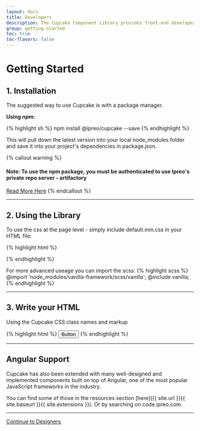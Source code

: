 ```yaml
---
layout: docs
title: Developers
description: The Cupcake Component Library provides front-end developers & engineers a collection of reusable HTML and SCSS partials to build user interfaces.
group: getting-started
toc: true
toc-flavors: false
---
```



# Getting Started

## 1. Installation

The suggested way to use Cupcake is with a package manager.

**Using npm:**

{% highlight sh %}
npm install @ipreo/cupcake  --save
{% endhighlight %}

This will pull down the latest version into your local node_modules folder and save it into your project's dependencies in package.json.

{% callout warning %}
#### Note: To use the npm package, you must be authenticated to use Ipreo's private repo server - artifactory 
[Read More Here](https://teamipreo.atlassian.net/wiki/spaces/DevelopmentTools/pages/42729761/How+to+get+started+with+Artifactory)
{% endcallout %}


--- 


## 2. Using the Library

To use the css at the page level - simply include default.min.css in your HTML file:

{% highlight html %}
<link rel="stylesheet" href="path/to/node_modules/@ipreo/cupcake/default.min.css">
{% endhighlight %}


For more advanced useage you can import the scss:
{% highlight scss %}
@import 'node_modules/vanilla-framework/scss/vanilla';
@include vanilla;
{% endhighlight %}

--- 


## 3. Write your HTML
Using the Cupcake CSS class names and markup

{% highlight html %}
<button class="c-btn c-btn-primary"> Button </button>
{% endhighlight %}


--- 


## Angular Support

Cupcake has also been extended with many well-designed and implemented components built on top of Angular, one of the most popular JavaScript frameworks in the industry.


You can find some of those in the resources section [here]({{ site.url }}{{ site.baseurl }}{{ site.extensions }}). Or by searching on code.ipreo.com.

---

<a class="c-btn-link c-pull-right" href="{{ site.url }}{{ site.baseurl }}/content/getting-started/designers/">
 Continue to Designers <i class="fa fa-arrow-right"></i>
</a>